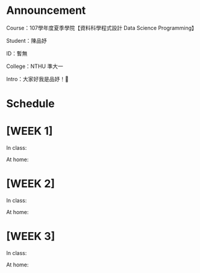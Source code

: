 # Announcement 

Course：107學年度夏季學院【資料科學程式設計 Data Science Programming】

Student：陳品妤

ID：暫無

College：NTHU 準大一

Intro：大家好我是品妤！🙂


# Schedule


# [WEEK 1]

In class:

At home:

# [WEEK 2]

In class:

At home:

# [WEEK 3]

In class:

At home:
